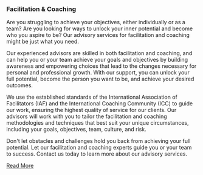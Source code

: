 ### Facilitation & Coaching

Are you struggling to achieve your objectives, either individually or as a team? Are you looking for ways to unlock your inner potential and become who you aspire to be? Our advisory services for facilitation and coaching might be just what you need.

Our experienced advisors are skilled in both facilitation and coaching, and can help you or your team achieve your goals and objectives by building awareness and empowering choices that lead to the changes necessary for personal and professional growth. With our support, you can unlock your full potential, become the person you want to be, and achieve your desired outcomes.

We use the established standards of the International Association of Facilitators (IAF) and the International Coaching Community (ICC) to guide our work, ensuring the highest quality of service for our clients. Our advisors will work with you to tailor the facilitation and coaching methodologies and techniques that best suit your unique circumstances, including your goals, objectives, team, culture, and risk.

Don't let obstacles and challenges hold you back from achieving your full potential. Let our facilitation and coaching experts guide you or your team to success. Contact us today to learn more about our advisory services.

[Read More](/service/facilitationcoaching.html)